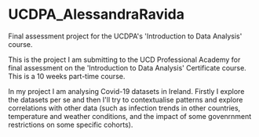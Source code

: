 # UCDPA_AlessandraRavida
Final assessment project for the UCDPA's 'Introduction to Data Analysis' course.  

This is the project I am submitting to the UCD Professional Academy for final assessment on the 'Introduction to Data Analysis' Certificate course. This is a 10 weeks part-time course.

In my project I am analysing Covid-19 datasets in Ireland. Firstly I explore the datasets per se and then I'll try to contextualise patterns and explore correlations with other data (such as infection trends in other countries, temperature and weather conditions, and the impact of some govenrnment restrictions on some specific cohorts).   
